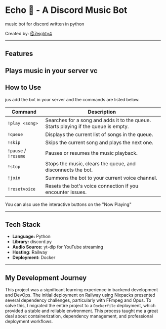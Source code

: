 # Echo 🎵 - A Discord Music Bot

music bot for discord written in python

Created by: [@7eighty4](https://github.com/7eighty4)

---

## Features

Plays music in your server vc
---

## How to Use

jus add the bot in your server and the commands are listed below.

| Command           | Description                                                |
| ----------------- | ---------------------------------------------------------- |
| `!play <song>`    | Searches for a song and adds it to the queue. Starts playing if the queue is empty. |
| `!queue`          | Displays the current list of songs in the queue.           |
| `!skip`           | Skips the current song and plays the next one.             |
| `!pause` / `!resume` | Pauses or resumes the music playback.                   |
| `!stop`           | Stops the music, clears the queue, and disconnects the bot.|
| `!join`           | Summons the bot to your current voice channel.             |
| `!resetvoice`     | Resets the bot's voice connection if you encounter issues. |

You can also use the interactive buttons on the "Now Playing" 

---

## Tech Stack

- **Language:** Python
- **Library:** discord.py
- **Audio Source:** yt-dlp for YouTube streaming
- **Hosting:** Railway
- **Deployment:** Docker

---

## My Development Journey

This project was a significant learning experience in backend development and DevOps. The initial deployment on Railway using Nixpacks presented several dependency challenges, particularly with FFmpeg and Opus. To solve this, I migrated the entire project to a `Dockerfile` deployment, which provided a stable and reliable environment. This process taught me a great deal about containerization, dependency management, and professional deployment workflows.
